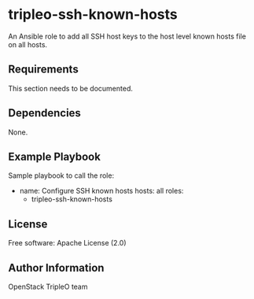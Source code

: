 tripleo-ssh-known-hosts
=======================

An Ansible role to add all SSH host keys to the host level known hosts file on
all hosts.

Requirements
------------

This section needs to be documented.

Dependencies
------------

None.

Example Playbook
----------------

Sample playbook to call the role:

  - name: Configure SSH known hosts
    hosts: all
    roles:
      - tripleo-ssh-known-hosts

License
-------

Free software: Apache License (2.0)

Author Information
------------------

OpenStack TripleO team
